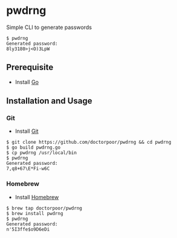 # pwdrng

Simple CLI to generate passwords

```
$ pwdrng
Generated password:
8ly3180>j<O)3LpW
```

## Prerequisite

- Install [Go](https://go.dev/doc/install)

## Installation and Usage

### Git

- Install [Git](https://git-scm.com/book/en/v2/Getting-Started-Installing-Git)

```
$ git clone https://github.com/doctorpoor/pwdrng && cd pwdrng
$ go build pwdrng.go
$ cp pwdrng /usr/local/bin
$ pwdrng
Generated password:
7,q8+67\E*Fi-w6C
```

### Homebrew

- Install [Homebrew](https://docs.brew.sh/Installation)

```
$ brew tap doctorpoor/pwdrng
$ brew install pwdrng
$ pwdrng
Generated password:
n'5I3ffe$o9D6eDi
```
